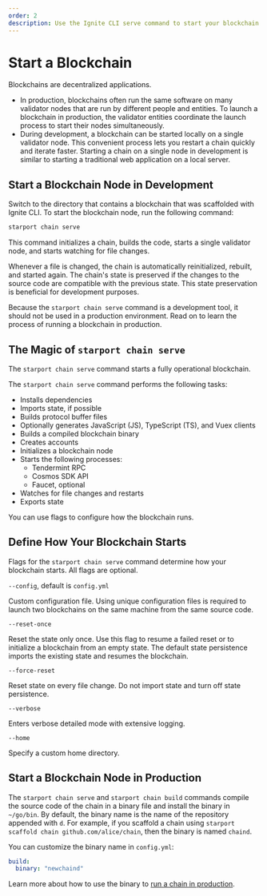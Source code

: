 ```yaml
---
order: 2
description: Use the Ignite CLI serve command to start your blockchain.
---
```


# Start a Blockchain

Blockchains are decentralized applications.

- In production, blockchains often run the same software on many validator nodes that are run by different people and entities. To launch a blockchain in production, the validator entities coordinate the launch process to start their nodes simultaneously.
- During development, a blockchain can be started locally on a single validator node. This convenient process lets you restart a chain quickly and iterate faster. Starting a chain on a single node in development is similar to starting a traditional web application on a local server.

## Start a Blockchain Node in Development

Switch to the directory that contains a blockchain that was scaffolded with Ignite CLI. To start the blockchain node, run the following command:

```bash
starport chain serve
```

This command initializes a chain, builds the code, starts a single validator node, and starts watching for file changes.

Whenever a file is changed, the chain is automatically reinitialized, rebuilt, and started again. The chain's state is preserved if the changes to the source code are compatible with the previous state. This state preservation is beneficial for development purposes.

Because the `starport chain serve` command is a development tool, it should not be used in a production environment. Read on to learn the process of running a blockchain in production.

## The Magic of `starport chain serve`

The `starport chain serve` command starts a fully operational blockchain.

The `starport chain serve` command performs the following tasks:

- Installs dependencies
- Imports state, if possible
- Builds protocol buffer files
- Optionally generates JavaScript (JS), TypeScript (TS), and Vuex clients
- Builds a compiled blockchain binary
- Creates accounts
- Initializes a blockchain node
- Starts the following processes:
  - Tendermint RPC
  - Cosmos SDK API
  - Faucet, optional
- Watches for file changes and restarts
- Exports state

You can use flags to configure how the blockchain runs. 

## Define How Your Blockchain Starts

Flags for the `starport chain serve` command determine how your blockchain starts. All flags are optional.

`--config`, default is `config.yml`

Custom configuration file. Using unique configuration files is required to launch two blockchains on the same machine from the same source code.

`--reset-once`

Reset the state only once. Use this flag to resume a failed reset or to initialize a blockchain from an empty state. The default state persistence imports the existing state and resumes the blockchain.

`--force-reset`

Reset state on every file change. Do not import state and turn off state persistence.

`--verbose`

Enters verbose detailed mode with extensive logging.

`--home`

Specify a custom home directory.

## Start a Blockchain Node in Production

The `starport chain serve` and `starport chain build` commands compile the source code of the chain in a binary file and install the binary in `~/go/bin`. By default, the binary name is the name of the repository appended with `d`. For example, if you scaffold a chain using `starport scaffold chain github.com/alice/chain`, then the binary is named `chaind`.

You can customize the binary name in `config.yml`:

```yml
build:
  binary: "newchaind"
```

Learn more about how to use the binary to [run a chain in production](https://docs.cosmos.network/master/run-node/run-node.html).

